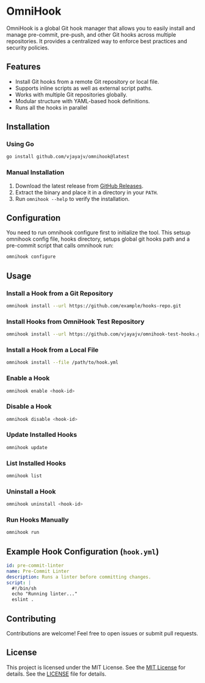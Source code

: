 # OmniHook

OmniHook is a global Git hook manager that allows you to easily install and manage pre-commit, pre-push, and other Git hooks across multiple repositories. It provides a centralized way to enforce best practices and security policies.

## Features
- Install Git hooks from a remote Git repository or local file.
- Supports inline scripts as well as external script paths.
- Works with multiple Git repositories globally.
- Modular structure with YAML-based hook definitions.
- Runs all the hooks in parallel

## Installation

### Using Go
```sh
go install github.com/vjayajv/omnihook@latest
```

### Manual Installation
1. Download the latest release from [GitHub Releases](https://github.com/vjayajv/omnihook/releases).
2. Extract the binary and place it in a directory in your `PATH`.
3. Run `omnihook --help` to verify the installation.

## Configuration
You need to run omnihook configure first to initialize the tool. This setsup omnihook config file, hooks directory, setups global git hooks path and a pre-commit script that calls omnihook run:
```sh
omnihook configure
```

## Usage

### Install a Hook from a Git Repository
```sh
omnihook install --url https://github.com/example/hooks-repo.git
```

### Install Hooks from OmniHook Test Repository
```sh
omnihook install --url https://github.com/vjayajv/omnihook-test-hooks.git
```

### Install a Hook from a Local File
```sh
omnihook install --file /path/to/hook.yml
```

### Enable a Hook
```sh
omnihook enable <hook-id>
```

### Disable a Hook
```sh
omnihook disable <hook-id>
```

### Update Installed Hooks
```sh
omnihook update
```

### List Installed Hooks
```sh
omnihook list
```

### Uninstall a Hook
```sh
omnihook uninstall <hook-id>
```

### Run Hooks Manually
```sh
omnihook run
```

## Example Hook Configuration (`hook.yml`)
```yaml
id: pre-commit-linter
name: Pre-Commit Linter
description: Runs a linter before committing changes.
script: |
  #!/bin/sh
  echo "Running linter..."
  eslint .
```

## Contributing
Contributions are welcome! Feel free to open issues or submit pull requests.

## License
This project is licensed under the MIT License. See the [MIT License](https://opensource.org/licenses/MIT) for details. See the [LICENSE](LICENSE) file for details.
